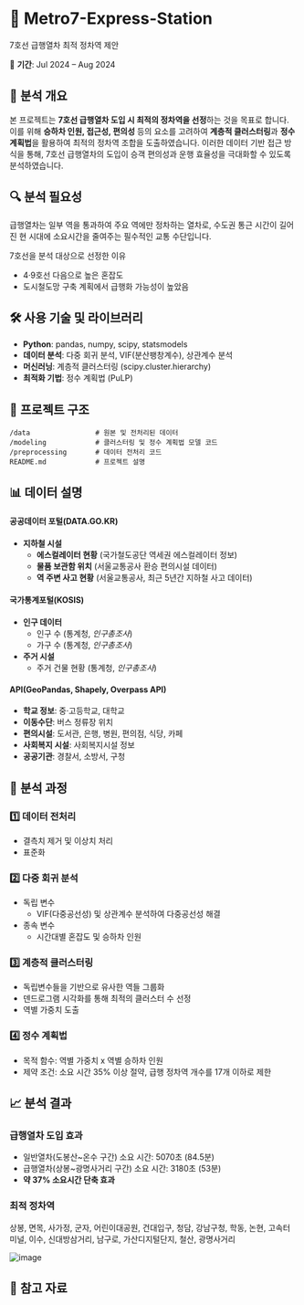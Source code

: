# 🚆 Metro7-Express-Station
7호선 급행열차 최적 정차역 제안

📅 **기간**: Jul 2024 – Aug 2024  

## 📖 분석 개요  

본 프로젝트는 **7호선 급행열차 도입 시 최적의 정차역을 선정**하는 것을 목표로 합니다. 이를 위해 **승하차 인원, 접근성, 편의성** 등의 요소를 고려하여 **계층적 클러스터링**과 **정수 계획법**을 활용하여 최적의 정차역 조합을 도출하였습니다. 이러한 데이터 기반 접근 방식을 통해, 7호선 급행열차의 도입이 승객 편의성과 운행 효율성을 극대화할 수 있도록 분석하였습니다.  

## 🔍 분석 필요성  
급행열차는 일부 역을 통과하여 주요 역에만 정차하는 열차로, 수도권 통근 시간이 길어진 현 시대에 소요시간을 줄여주는 필수적인 교통 수단입니다.  

7호선을 분석 대상으로 선정한 이유  
- 4·9호선 다음으로 높은 혼잡도
- 도시철도망 구축 계획에서 급행화 가능성이 높았음

## 🛠 사용 기술 및 라이브러리  
- **Python**: pandas, numpy, scipy, statsmodels  
- **데이터 분석**: 다중 회귀 분석, VIF(분산팽창계수), 상관계수 분석  
- **머신러닝**: 계층적 클러스터링 (scipy.cluster.hierarchy)  
- **최적화 기법**: 정수 계획법 (PuLP)  

## 📂 프로젝트 구조  
```
/data                # 원본 및 전처리된 데이터
/modeling            # 클러스터링 및 정수 계획법 모델 코드
/preprocessing       # 데이터 전처리 코드
README.md            # 프로젝트 설명
```

## 📊 데이터 설명  
#### **공공데이터 포털(DATA.GO.KR)**
- **지하철 시설**  
  - **에스컬레이터 현황** (국가철도공단 역세권 에스컬레이터 정보)  
  - **물품 보관함 위치** (서울교통공사 환승 편의시설 데이터)  
  - **역 주변 사고 현황** (서울교통공사, 최근 5년간 지하철 사고 데이터)  

#### **국가통계포털(KOSIS)**
- **인구 데이터**  
  - 인구 수 (통계청, *인구총조사*)  
  - 가구 수 (통계청, *인구총조사*)  
- **주거 시설**  
  - 주거 건물 현황 (통계청, *인구총조사*)  

#### **API(GeoPandas, Shapely, Overpass API)**
- **학교 정보**: 중·고등학교, 대학교
- **이동수단**: 버스 정류장 위치  
- **편의시설**: 도서관, 은행, 병원, 편의점, 식당, 카페  
- **사회복지 시설**: 사회복지시설 정보  
- **공공기관**: 경찰서, 소방서, 구청  

## 🎯 분석 과정 
### **1️⃣ 데이터 전처리**  
- 결측치 제거 및 이상치 처리
- 표준화
### **2️⃣ 다중 회귀 분석**  
- 독립 변수
  - VIF(다중공선성) 및 상관계수 분석하여 다중공선성 해결
- 종속 변수
  - 시간대별 혼잡도 및 승하차 인원
### **3️⃣ 계층적 클러스터링**  
   - 독립변수들을 기반으로 유사한 역들 그룹화  
   - 덴드로그램 시각화를 통해 최적의 클러스터 수 선정
   - 역별 가중치 도출
### **4️⃣ 정수 계획법**
   - 목적 함수: 역별 가중치 x 역별 승하차 인원
   - 제약 조건: 소요 시간 35% 이상 절약, 급행 정차역 개수를 17개 이하로 제한

## 📈 분석 결과
### **급행열차 도입 효과**  
- 일반열차(도봉산~온수 구간) 소요 시간: 5070초 (84.5분)
- 급행열차(상봉~광명사거리 구간) 소요 시간: 3180초 (53분)  
- **약 37% 소요시간 단축 효과**
  
### **최적 정차역**  
상봉, 면목, 사가정, 군자, 어린이대공원, 건대입구, 청담, 강남구청, 학동, 논현, 고속터미널, 이수, 신대방삼거리, 남구로, 가산디지털단지, 철산, 광명사거리

![image](https://github.com/user-attachments/assets/1662ee64-b724-442d-85ab-385e9e57cdb7)

## 📜 참고 자료 
